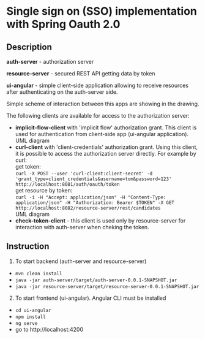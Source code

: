 # Single sign on (SSO) implementation with Spring Oauth 2.0

## Description

**auth-server** - authorization server

**resource-server** - secured REST API getting data by token

**ui-angular** - simple client-side application allowing to receive resources after authenticating on the auth-server side.

Simple scheme of interaction between this apps are showing in the drawing.



The following clients are available for access to the authorization server:

- **implicit-flow-client** with 'implicit flow' authorization grant. This client is used for authentication from client-side app (ui-angular application). UML diagram
- **curl-client** with 'client-credentials' authorization grant. Using this client, it is possible to access the authorization server directly. For example by curl: 
<br/>get token:   
`curl -X POST --user 'curl-client:client-secret' -d 'grant_type=client_credentials&username=tom&password=123' http://localhost:8081/auth/oauth/token`
<br/>get resource by token:  
`curl -i -H "Accept: application/json" -H "Content-Type: application/json" -H "Authorization: Bearer $TOKEN" -X GET http://localhost:8082/resource-server/rest/candidates` 
<br/>UML diagram
- **check-token-client** - this client is used only by resource-server for interaction with auth-server when cheking the token.


## Instruction 

1.	To start backend (auth-server and resource-server)

- `mvn clean install`
- `java -jar auth-server/target/auth-server-0.0.1-SNAPSHOT.jar`
- `java -jar resource-server/target/resource-server-0.0.1-SNAPSHOT.jar`

2.	To start frontend (ui-angular). Angular CLI must be installed

- `cd ui-angular`
- `npm install`
- `ng serve`
- go to http://localhost:4200

